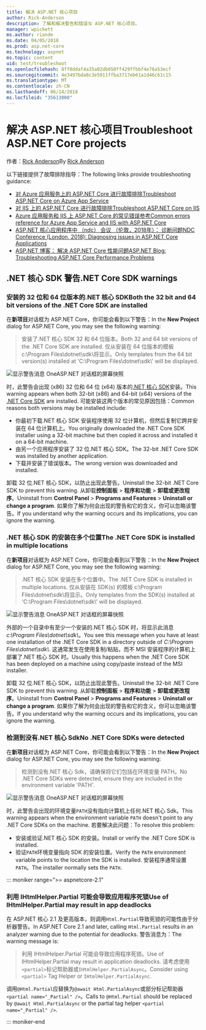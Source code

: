 ```yaml
---
title: 解决 ASP.NET 核心项目
author: Rick-Anderson
description: 了解和解决警告和错误与 ASP.NET 核心项目。
manager: wpickett
ms.author: riande
ms.date: 04/05/2018
ms.prod: asp.net-core
ms.technology: aspnet
ms.topic: content
uid: test/troubleshoot
ms.openlocfilehash: 8ff8ddaf4a35a02db650ff429ffbbf4e76a53ecf
ms.sourcegitcommit: 4e3497bda0c3e5011ffba3717eb61a1d46c61c15
ms.translationtype: MT
ms.contentlocale: zh-CN
ms.lasthandoff: 06/14/2018
ms.locfileid: "35613000"
---
```

# <a name="troubleshoot-aspnet-core-projects"></a><span data-ttu-id="91c0d-103">解决 ASP.NET 核心项目</span><span class="sxs-lookup"><span data-stu-id="91c0d-103">Troubleshoot ASP.NET Core projects</span></span>

<span data-ttu-id="91c0d-104">作者：[Rick Anderson](https://twitter.com/RickAndMSFT)</span><span class="sxs-lookup"><span data-stu-id="91c0d-104">By [Rick Anderson](https://twitter.com/RickAndMSFT)</span></span>

<span data-ttu-id="91c0d-105">以下链接提供了故障排除指导：</span><span class="sxs-lookup"><span data-stu-id="91c0d-105">The following links provide troubleshooting guidance:</span></span>

* [<span data-ttu-id="91c0d-106">对 Azure 应用服务上的 ASP.NET Core 进行故障排除</span><span class="sxs-lookup"><span data-stu-id="91c0d-106">Troubleshoot ASP.NET Core on Azure App Service</span></span>](xref:host-and-deploy/azure-apps/troubleshoot)
* [<span data-ttu-id="91c0d-107">对 IIS 上的 ASP.NET Core 进行故障排除</span><span class="sxs-lookup"><span data-stu-id="91c0d-107">Troubleshoot ASP.NET Core on IIS</span></span>](xref:host-and-deploy/iis/troubleshoot)
* [<span data-ttu-id="91c0d-108">Azure 应用服务和 IIS 上 ASP.NET Core 的常见错误参考</span><span class="sxs-lookup"><span data-stu-id="91c0d-108">Common errors reference for Azure App Service and IIS with ASP.NET Core</span></span>](xref:host-and-deploy/azure-iis-errors-reference)
* [<span data-ttu-id="91c0d-109">ASP.NET 核心应用程序中 （ndc） 会议 （伦敦，2018年）： 诊断问题</span><span class="sxs-lookup"><span data-stu-id="91c0d-109">NDC Conference (London, 2018): Diagnosing issues in ASP.NET Core Applications</span></span>](https://www.youtube.com/watch?v=RYI0DHoIVaA)
* [<span data-ttu-id="91c0d-110">ASP.NET 博客： 解决 ASP.NET Core 性能问题</span><span class="sxs-lookup"><span data-stu-id="91c0d-110">ASP.NET Blog: Troubleshooting ASP.NET Core Performance Problems</span></span>](https://blogs.msdn.microsoft.com/webdev/2018/05/23/asp-net-core-performance-improvements/)

## <a name="net-core-sdk-warnings"></a><span data-ttu-id="91c0d-111">.NET 核心 SDK 警告</span><span class="sxs-lookup"><span data-stu-id="91c0d-111">.NET Core SDK warnings</span></span>

### <a name="both-the-32-bit-and-64-bit-versions-of-the-net-core-sdk-are-installed"></a><span data-ttu-id="91c0d-112">安装的 32 位和 64 位版本的.NET 核心 SDK</span><span class="sxs-lookup"><span data-stu-id="91c0d-112">Both the 32 bit and 64 bit versions of the .NET Core SDK are installed</span></span>

<span data-ttu-id="91c0d-113">在**新项目**对话框为 ASP.NET Core，你可能会看到以下警告：</span><span class="sxs-lookup"><span data-stu-id="91c0d-113">In the **New Project** dialog for ASP.NET Core, you may see the following warning:</span></span>

> <span data-ttu-id="91c0d-114">安装了.NET 核心 SDK 32 和 64 位版本。</span><span class="sxs-lookup"><span data-stu-id="91c0d-114">Both 32 and 64 bit versions of the .NET Core SDK are installed.</span></span> <span data-ttu-id="91c0d-115">仅从安装在 64 位版本的模板 c:\\Program Files\\dotnet\\sdk\\将显示。</span><span class="sxs-lookup"><span data-stu-id="91c0d-115">Only templates from the 64 bit version(s) installed at 'C:\\Program Files\\dotnet\\sdk\\' will be displayed.</span></span>

![显示警告消息 OneASP.NET 对话框的屏幕快照](troubleshoot/_static/both32and64bit.png)

<span data-ttu-id="91c0d-117">时，此警告会出现 (x86) 32 位和 64 位 (x64) 版本的[.NET 核心 SDK](https://www.microsoft.com/net/download/all)安装。</span><span class="sxs-lookup"><span data-stu-id="91c0d-117">This warning appears when both 32-bit (x86) and 64-bit (x64) versions of the [.NET Core SDK](https://www.microsoft.com/net/download/all) are installed.</span></span> <span data-ttu-id="91c0d-118">可能安装这两个版本的常见原因包括：</span><span class="sxs-lookup"><span data-stu-id="91c0d-118">Common reasons both versions may be installed include:</span></span>

* <span data-ttu-id="91c0d-119">你最初下载.NET 核心 SDK 安装程序使用 32 位计算机，但然后复制它跨并安装在 64 位计算机上。</span><span class="sxs-lookup"><span data-stu-id="91c0d-119">You originally downloaded the .NET Core SDK installer using a 32-bit machine but then copied it across and installed it on a 64-bit machine.</span></span>
* <span data-ttu-id="91c0d-120">由另一个应用程序安装了 32 位.NET 核心 SDK。</span><span class="sxs-lookup"><span data-stu-id="91c0d-120">The 32-bit .NET Core SDK was installed by another application.</span></span>
* <span data-ttu-id="91c0d-121">下载并安装了错误版本。</span><span class="sxs-lookup"><span data-stu-id="91c0d-121">The wrong version was downloaded and installed.</span></span>

<span data-ttu-id="91c0d-122">卸载 32 位.NET 核心 SDK，以防止出现此警告。</span><span class="sxs-lookup"><span data-stu-id="91c0d-122">Uninstall the 32-bit .NET Core SDK to prevent this warning.</span></span> <span data-ttu-id="91c0d-123">从卸载**控制面板** > **程序和功能** > **卸载或更改程序**。</span><span class="sxs-lookup"><span data-stu-id="91c0d-123">Uninstall from **Control Panel** > **Programs and Features** > **Uninstall or change a program**.</span></span> <span data-ttu-id="91c0d-124">如果你了解为何会出现的警告和它的含义，你可以忽略该警告。</span><span class="sxs-lookup"><span data-stu-id="91c0d-124">If you understand why the warning occurs and its implications, you can ignore the warning.</span></span>

### <a name="the-net-core-sdk-is-installed-in-multiple-locations"></a><span data-ttu-id="91c0d-125">.NET 核心 SDK 的安装在多个位置</span><span class="sxs-lookup"><span data-stu-id="91c0d-125">The .NET Core SDK is installed in multiple locations</span></span>

<span data-ttu-id="91c0d-126">在**新项目**对话框为 ASP.NET Core，你可能会看到以下警告：</span><span class="sxs-lookup"><span data-stu-id="91c0d-126">In the **New Project** dialog for ASP.NET Core, you may see the following warning:</span></span>

> <span data-ttu-id="91c0d-127">.NET 核心 SDK 安装在多个位置中。</span><span class="sxs-lookup"><span data-stu-id="91c0d-127">The .NET Core SDK is installed in multiple locations.</span></span> <span data-ttu-id="91c0d-128">仅从安装在 SDK(s) 的模板 c:\\Program Files\\dotnet\\sdk\\将显示。</span><span class="sxs-lookup"><span data-stu-id="91c0d-128">Only templates from the SDK(s) installed at 'C:\\Program Files\\dotnet\\sdk\\' will be displayed.</span></span>

![显示警告消息 OneASP.NET 对话框的屏幕快照](troubleshoot/_static/multiplelocations.png)

<span data-ttu-id="91c0d-130">外部的一个目录中有至少一个安装的.NET 核心 SDK 时，将显示此消息*c:\\Program Files\\dotnet\\sdk\\*。</span><span class="sxs-lookup"><span data-stu-id="91c0d-130">You see this message when you have at least one installation of the .NET Core SDK in a directory outside of *C:\\Program Files\\dotnet\\sdk\\*.</span></span> <span data-ttu-id="91c0d-131">这通常发生在使用复制/粘贴，而不 MSI 安装程序的计算机上部署了.NET 核心 SDK 时。</span><span class="sxs-lookup"><span data-stu-id="91c0d-131">Usually this happens when the .NET Core SDK has been deployed on a machine using copy/paste instead of the MSI installer.</span></span>

<span data-ttu-id="91c0d-132">卸载 32 位.NET 核心 SDK，以防止出现此警告。</span><span class="sxs-lookup"><span data-stu-id="91c0d-132">Uninstall the 32-bit .NET Core SDK to prevent this warning.</span></span> <span data-ttu-id="91c0d-133">从卸载**控制面板** > **程序和功能** > **卸载或更改程序**。</span><span class="sxs-lookup"><span data-stu-id="91c0d-133">Uninstall from **Control Panel** > **Programs and Features** > **Uninstall or change a program**.</span></span> <span data-ttu-id="91c0d-134">如果你了解为何会出现的警告和它的含义，你可以忽略该警告。</span><span class="sxs-lookup"><span data-stu-id="91c0d-134">If you understand why the warning occurs and its implications, you can ignore the warning.</span></span>

### <a name="no-net-core-sdks-were-detected"></a><span data-ttu-id="91c0d-135">检测到没有.NET 核心 Sdk</span><span class="sxs-lookup"><span data-stu-id="91c0d-135">No .NET Core SDKs were detected</span></span>

<span data-ttu-id="91c0d-136">在**新项目**对话框为 ASP.NET Core，你可能会看到以下警告：</span><span class="sxs-lookup"><span data-stu-id="91c0d-136">In the **New Project** dialog for ASP.NET Core, you may see the following warning:</span></span>

> <span data-ttu-id="91c0d-137">检测到没有.NET 核心 Sdk，请确保将它们包括在环境变量 PATH。</span><span class="sxs-lookup"><span data-stu-id="91c0d-137">No .NET Core SDKs were detected, ensure they are included in the environment variable 'PATH'.</span></span>

![显示警告消息 OneASP.NET 对话框的屏幕快照](troubleshoot/_static/NoNetCore.png)

<span data-ttu-id="91c0d-139">时，此警告会出现的环境变量`PATH`没有指向计算机上任何.NET 核心 Sdk。</span><span class="sxs-lookup"><span data-stu-id="91c0d-139">This warning appears when the environment variable `PATH` doesn't point to any .NET Core SDKs on the machine.</span></span> <span data-ttu-id="91c0d-140">若要解决此问题：</span><span class="sxs-lookup"><span data-stu-id="91c0d-140">To resolve this problem:</span></span>

* <span data-ttu-id="91c0d-141">安装或验证.NET 核心 SDK 的安装。</span><span class="sxs-lookup"><span data-stu-id="91c0d-141">Install or verify the .NET Core SDK is installed.</span></span>
* <span data-ttu-id="91c0d-142">验证`PATH`环境变量指向 SDK 的安装位置。</span><span class="sxs-lookup"><span data-stu-id="91c0d-142">Verify the `PATH` environment variable points to the location the SDK is installed.</span></span> <span data-ttu-id="91c0d-143">安装程序通常设置`PATH`。</span><span class="sxs-lookup"><span data-stu-id="91c0d-143">The installer normally sets the `PATH`.</span></span>

::: moniker range=">= aspnetcore-2.1"

### <a name="use-of-ihtmlhelperpartial-may-result-in-app-deadlocks"></a><span data-ttu-id="91c0d-144">利用 IHtmlHelper.Partial 可能会导致应用程序死锁</span><span class="sxs-lookup"><span data-stu-id="91c0d-144">Use of IHtmlHelper.Partial may result in app deadlocks</span></span>

<span data-ttu-id="91c0d-145">在 ASP.NET 核心 2.1 及更高版本，则调用`Html.Partial`导致死锁的可能性由于分析器警告。</span><span class="sxs-lookup"><span data-stu-id="91c0d-145">In ASP.NET Core 2.1 and later, calling `Html.Partial` results in an analyzer warning due to the potential for deadlocks.</span></span> <span data-ttu-id="91c0d-146">警告消息为：</span><span class="sxs-lookup"><span data-stu-id="91c0d-146">The warning message is:</span></span>

> <span data-ttu-id="91c0d-147">利用 IHtmlHelper.Partial 可能会导致应用程序死锁。</span><span class="sxs-lookup"><span data-stu-id="91c0d-147">Use of IHtmlHelper.Partial may result in application deadlocks.</span></span> <span data-ttu-id="91c0d-148">请考虑使用`<partial>`标记帮助器或`IHtmlHelper.PartialAsync`。</span><span class="sxs-lookup"><span data-stu-id="91c0d-148">Consider using `<partial>` Tag Helper or `IHtmlHelper.PartialAsync`.</span></span>

<span data-ttu-id="91c0d-149">调用`@Html.Partial`应替换为`@await Html.PartialAsync`或部分标记帮助器`<partial name="_Partial" />`。</span><span class="sxs-lookup"><span data-stu-id="91c0d-149">Calls to `@Html.Partial` should be replaced by `@await Html.PartialAsync` or the partial tag helper `<partial name="_Partial" />`.</span></span>

::: moniker-end
